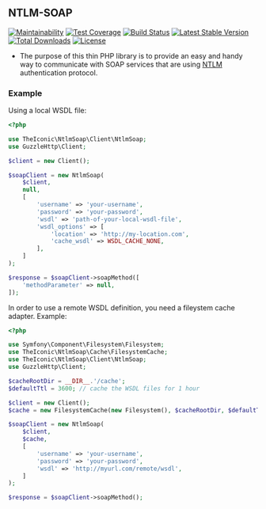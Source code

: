 ## NTLM-SOAP

[![Maintainability](https://api.codeclimate.com/v1/badges/e2e36961babc1aa531f0/maintainability)](https://codeclimate.com/github/theiconic/ntlm-soap/maintainability)
[![Test Coverage](https://api.codeclimate.com/v1/badges/e2e36961babc1aa531f0/test_coverage)](https://codeclimate.com/github/theiconic/ntlm-soap/test_coverage)
[![Build Status](https://travis-ci.org/theiconic/ntlm-soap.svg?branch=master&t=202003171723)](https://travis-ci.org/theiconic/ntlm-soap)
[![Latest Stable Version](https://poser.pugx.org/theiconic/ntlm-soap/v/stable?t=202003171723)](https://packagist.org/packages/theiconic/ntlm-soap)
[![Total Downloads](https://poser.pugx.org/theiconic/ntlm-soap/downloads?t=202003171723)](https://packagist.org/packages/theiconic/ntlm-soap)
[![License](https://poser.pugx.org/theiconic/ntlm-soap/license?t=202003171723)](https://packagist.org/packages/theiconic/ntlm-soap)

 - The purpose of this thin PHP library is to provide an easy and handy way to communicate with SOAP services that are using [NTLM](https://docs.microsoft.com/en-us/windows/desktop/secauthn/microsoft-ntlm) authentication protocol.
 
### Example

Using a local WSDL file:

```php
<?php

use TheIconic\NtlmSoap\Client\NtlmSoap;
use GuzzleHttp\Client;

$client = new Client();

$soapClient = new NtlmSoap(
    $client,
    null,
    [
        'username' => 'your-username',
        'password' => 'your-password',
        'wsdl' => 'path-of-your-local-wsdl-file',
        'wsdl_options' => [
            'location' => 'http://my-location.com',
            'cache_wsdl' => WSDL_CACHE_NONE,
        ],
    ]
);

$response = $soapClient->soapMethod([
    'methodParameter' => null,
]);
```

In order to use a remote WSDL definition, you need a fileystem cache adapter. Example:

```php
<?php

use Symfony\Component\Filesystem\Filesystem;
use TheIconic\NtlmSoap\Cache\FilesystemCache;
use TheIconic\NtlmSoap\Client\NtlmSoap;
use GuzzleHttp\Client;

$cacheRootDir = __DIR__.'/cache';
$defaultTtl = 3600; // cache the WSDL files for 1 hour

$client = new Client();
$cache = new FilesystemCache(new Filesystem(), $cacheRootDir, $defaultTtl);

$soapClient = new NtlmSoap(
    $client,
    $cache,
    [
        'username' => 'your-username',
        'password' => 'your-password',
        'wsdl' => 'http://myurl.com/remote/wsdl',
    ]
);

$response = $soapClient->soapMethod();
```
